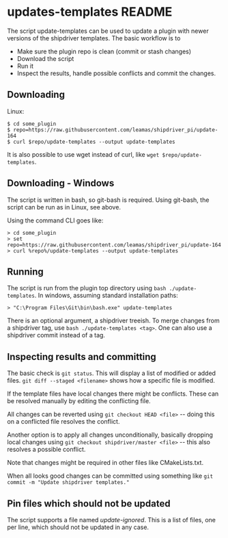 updates-templates README
========================

The script update-templates can be used to update a plugin with
newer versions of the shipdriver templates. The basic workflow
is to

  - Make sure the plugin repo is clean (commit or stash changes)
  - Download the script
  - Run it
  - Inspect the results, handle possible conflicts and commit the
    changes.


Downloading
-----------
Linux:

    $ cd some_plugin
    $ repo=https://raw.githubusercontent.com/leamas/shipdriver_pi/update-164
    $ curl $repo/update-templates --output update-templates

It is also possible to use wget instead of curl, like
`wget $repo/update-templates`.


Downloading - Windows
---------------------

The script is written in bash, so git-bash is required. Using git-bash, the
script can be run as in Linux, see above.

Using the command CLI goes like:

    > cd some_plugin
    > set repo=https://raw.githubusercontent.com/leamas/shipdriver_pi/update-164
    > curl %repo%/update-templates --output update-templates

Running
-------

The script is run from the plugin top directory using
`bash ./update-templates`. In windows, assuming standard installation paths:

    > "C:\Program Files\Git\bin\bash.exe" update-templates

There is an optional argument, a shipdriver treeish. To merge changes
from a shipdriver tag, use `bash ./update-templates <tag>`. One can
also use a shipdriver commit instead of a tag.



Inspecting results and committing
---------------------------------

The basic check is `git status`. This will display a list of modified or
added files. `git diff --staged <filename>` shows how a specific file is
modified.

If the template files have local changes there might be conflicts. These
can be resolved manually by editing the conflicting file.

All changes can be reverted using `git checkout HEAD <file>` -- doing this
on a conflicted file resolves the conflict.

Another option is to apply all changes unconditionally, basically dropping
local changes using `git checkout shipdriver/master <file>` -- this also
resolves a possible conflict.

Note that changes might be required in other files like CMakeLists.txt.

When all looks good changes can be committed using something like
`git commit -m "Update shipdriver templates."`



Pin files which should not be updated
-------------------------------------

The script supports a file named *update-ignored*. This is a list of files,
one per line, which should not be updated in any case.
